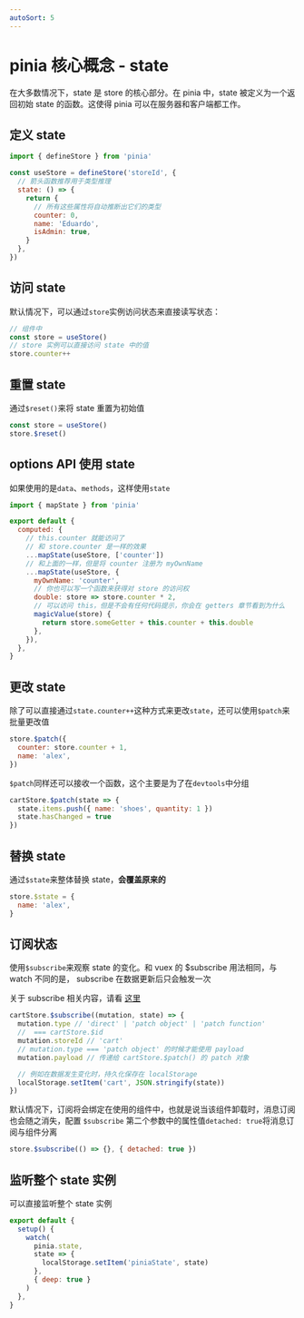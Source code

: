 ```yaml
---
autoSort: 5
---
```


# pinia 核心概念 - state

在大多数情况下，state 是 store 的核心部分。在 pinia 中，state 被定义为一个返回初始 state 的函数。这使得 pinia 可以在服务器和客户端都工作。

## 定义 state

```js
import { defineStore } from 'pinia'

const useStore = defineStore('storeId', {
  // 箭头函数推荐用于类型推理
  state: () => {
    return {
      // 所有这些属性将自动推断出它们的类型
      counter: 0,
      name: 'Eduardo',
      isAdmin: true,
    }
  },
})
```

## 访问 state

默认情况下，可以通过`store`实例访问状态来直接读写状态：

```js
// 组件中
const store = useStore()
// store 实例可以直接访问 state 中的值
store.counter++
```

## 重置 state

通过`$reset()`来将 state 重置为初始值

```js
const store = useStore()
store.$reset()
```

## options API 使用 state

如果使用的是`data`、`methods`，这样使用`state`

```js
import { mapState } from 'pinia'

export default {
  computed: {
    // this.counter 就能访问了
    // 和 store.counter 是一样的效果
    ...mapState(useStore, ['counter'])
    // 和上面的一样，但是将 counter 注册为 myOwnName
    ...mapState(useStore, {
      myOwnName: 'counter',
      // 你也可以写一个函数来获得对 store 的访问权
      double: store => store.counter * 2,
      // 可以访问 this，但是不会有任何代码提示，你会在 getters 章节看到为什么
      magicValue(store) {
        return store.someGetter + this.counter + this.double
      },
    }),
  },
}
```

## 更改 state

除了可以直接通过`state.counter++`这种方式来更改`state`，还可以使用`$patch`来批量更改值

```js
store.$patch({
  counter: store.counter + 1,
  name: 'alex',
})
```

`$patch`同样还可以接收一个函数，这个主要是为了在`devtools`中分组

```js
cartStore.$patch(state => {
  state.items.push({ name: 'shoes', quantity: 1 })
  state.hasChanged = true
})
```

## 替换 state

通过`$state`来整体替换 state，**会覆盖原来的**

```js
store.$state = {
  name: 'alex',
}
```

## 订阅状态

使用`$subscribe`来观察 state 的变化。和 vuex 的 \$subscribe 用法相同，与 watch 不同的是， subscribe 在数据更新后只会触发一次

关于 subscribe 相关内容，请看 [这里](https://vuex.vuejs.org/zh/api/#subscribe)

```js
cartStore.$subscribe((mutation, state) => {
  mutation.type // 'direct' | 'patch object' | 'patch function'
  //  === cartStore.$id
  mutation.storeId // 'cart'
  // mutation.type === 'patch object' 的时候才能使用 payload
  mutation.payload // 传递给 cartStore.$patch() 的 patch 对象

  // 例如在数据发生变化时，持久化保存在 localStorage
  localStorage.setItem('cart', JSON.stringify(state))
})
```

默认情况下，订阅将会绑定在使用的组件中，也就是说当该组件卸载时，消息订阅也会随之消失，配置 `$subscribe` 第二个参数中的属性值`detached: true`将消息订阅与组件分离

```js
store.$subscribe(() => {}, { detached: true })
```

## 监听整个 state 实例

可以直接监听整个 state 实例

```js
export default {
  setup() {
    watch(
      pinia.state,
      state => {
        localStorage.setItem('piniaState', state)
      },
      { deep: true }
    )
  },
}
```
